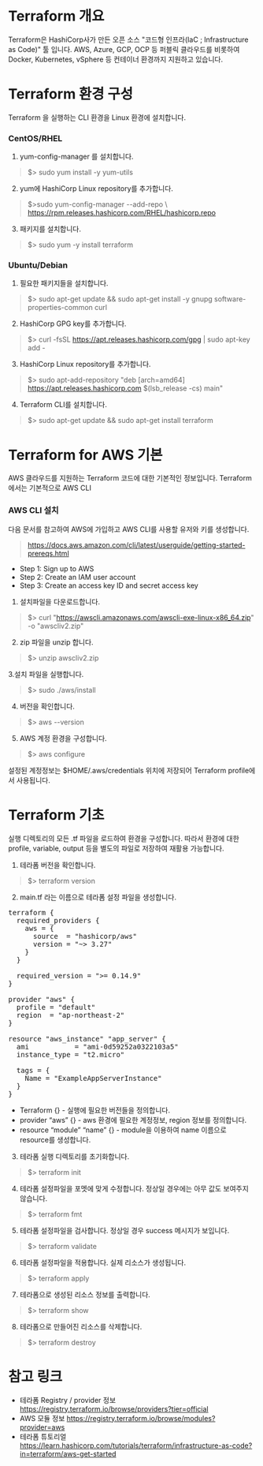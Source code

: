 # Terraform 개요
Terraform은 HashiCorp사가 만든 오픈 소스 "코드형 인프라(IaC ; Infrastructure as Code)" 툴 입니다. 
AWS, Azure, GCP, OCP 등 퍼블릭 클라우드를 비롯하여 Docker, Kubernetes, vSphere 등 컨테이너 환경까지 지원하고 있습니다.

# Terraform 환경 구성
Terraform 을 실행하는 CLI 환경을 Linux 환경에 설치합니다.

### CentOS/RHEL
1. yum-config-manager 를 설치합니다.
>$> sudo yum install -y yum-utils

2. yum에 HashiCorp Linux repository를 추가합니다.
>$>sudo yum-config-manager --add-repo \ https://rpm.releases.hashicorp.com/RHEL/hashicorp.repo

3. 패키지를 설치합니다.
>$> sudo yum -y install terraform

### Ubuntu/Debian
1. 필요한 패키지들을 설치합니다.
>$> sudo apt-get update && sudo apt-get install -y gnupg software-properties-common curl

2. HashiCorp GPG key를 추가합니다.
>$> curl -fsSL https://apt.releases.hashicorp.com/gpg | sudo apt-key add -

3. HashiCorp Linux repository를 추가합니다.
>$> sudo apt-add-repository "deb [arch=amd64] https://apt.releases.hashicorp.com $(lsb_release -cs) main"

4. Terraform CLI를 설치합니다.
>$> sudo apt-get update && sudo apt-get install terraform

# Terraform for AWS 기본
AWS 클라우드를 지원하는 Terraform 코드에 대한 기본적인 정보입니다. Terraform에서는 기본적으로 AWS CLI 

### AWS CLI 설치
다음 문서를 참고하여 AWS에 가입하고 AWS CLI를 사용할 유저와 키를 생성합니다.
>https://docs.aws.amazon.com/cli/latest/userguide/getting-started-prereqs.html
- Step 1: Sign up to AWS
- Step 2: Create an IAM user account
- Step 3: Create an access key ID and secret access key

1. 설치파일을 다운로드합니다.
>$> curl "https://awscli.amazonaws.com/awscli-exe-linux-x86_64.zip" -o "awscliv2.zip"

2. zip 파일을 unzip 합니다.
>$> unzip awscliv2.zip

3.설치 파일을 실행합니다.
>$> sudo ./aws/install

4. 버전을 확인합니다.
>$> aws --version

5. AWS 계정 환경을 구성합니다.
>$> aws configure

설정된 계정정보는 $HOME/.aws/credentials 위치에 저장되어 Terraform profile에서 사용됩니다.

# Terraform 기초
실행 디렉토리의 모든 .tf 파일을 로드하여 환경을 구성합니다. 따라서 환경에 대한 profile, variable, output 등을 별도의 파일로 저장하여 재활용 가능합니다.
1. 테라폼 버전을 확인합니다.
>$> terraform version

2. main.tf 라는 이름으로 테라폼 설정 파일을 생성합니다.
<pre>
terraform {
  required_providers {
    aws = {
      source  = "hashicorp/aws"
      version = "~> 3.27"
    }
  }

  required_version = ">= 0.14.9"
}

provider "aws" {
  profile = "default"
  region  = "ap-northeast-2"
}

resource "aws_instance" "app_server" {
  ami           = "ami-0d59252a0322103a5"
  instance_type = "t2.micro"

  tags = {
    Name = "ExampleAppServerInstance"
  }
}
</pre>
* Terraform {} - 실행에 필요한 버전들을 정의합니다.
* provider “aws” {} - aws 환경에 필요한 계정정보, region 정보를 정의합니다.
* resource “module” “name” {} - module을 이용하여 name 이름으로 resource를 생성합니다.

3. 테라폼 실행 디렉토리를 초기화합니다.
>$> terraform init

4. 테라폼 설정파일을 포멧에 맞게 수정합니다. 정상일 경우에는 아무 값도 보여주지 않습니다.
>$> terraform fmt

5. 테라폼 설정파일을 검사합니다. 정상일 경우 success 메시지가 보입니다.
>$> terraform validate

6. 테라폼 설정파일을 적용합니다. 실제 리소스가 생성됩니다.
>$> terraform apply

7. 테라폼으로 생성된 리소스 정보를 출력합니다.
>$> terraform show

8. 테라폼으로 만들어진 리소스를 삭제합니다.
>$> terraform destroy

# 참고 링크
* 테라폼 Registry / provider 정보
https://registry.terraform.io/browse/providers?tier=official
* AWS 모듈 정보
https://registry.terraform.io/browse/modules?provider=aws
* 테라폼 튜토리얼
https://learn.hashicorp.com/tutorials/terraform/infrastructure-as-code?in=terraform/aws-get-started
